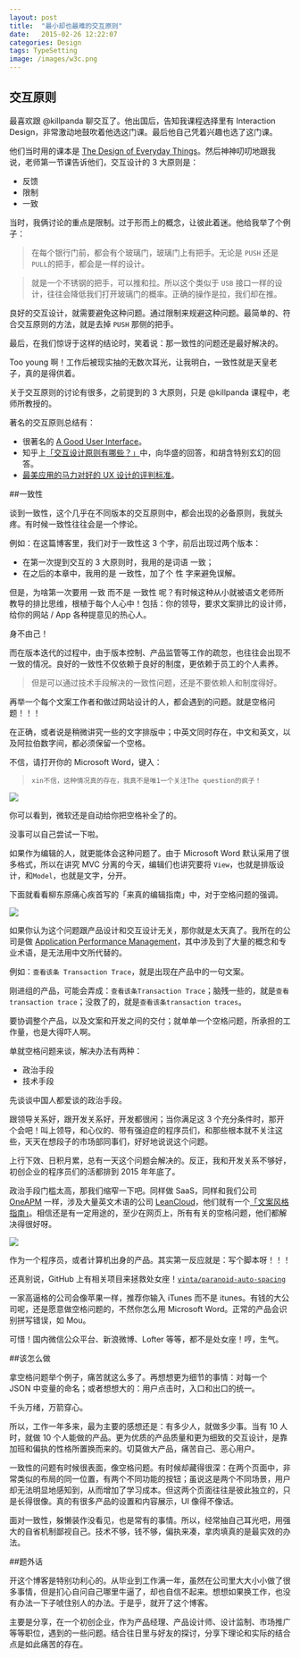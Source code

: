```yaml
---
layout: post
title:  "最小却也最难的交互原则"
date:   2015-02-26 12:22:07
categories: Design
tags: TypeSetting
image: /images/w3c.png
---
```


## 交互原则

最喜欢跟 @killpanda 聊交互了。他出国后，告知我课程选择里有 Interaction Design，非常激动地鼓吹着他选这门课。最后他自己凭着兴趣也选了这门课。

他们当时用的课本是 [The Design of Everyday Things](https://web.archive.org/web/20150515142657/http://itu.dk/people/miguel/DesignReadings/Readings/!other%20readings/The%20Design%20of%20Everyday%20Things%20-%20Don%20Norman.pdf)。然后神神叨叨地跟我说，老师第一节课告诉他们，交互设计的 3 大原则是：

* 反馈
* 限制
* 一致

当时，我俩讨论的重点是限制。过于形而上的概念，让彼此着迷。他给我举了个例子：

> 在每个银行门前，都会有个玻璃门，玻璃门上有把手。无论是 `PUSH` 还是 `PULL`的把手，都会是一样的设计。

> 就是一个不锈钢的把手，可以推和拉。所以这个类似于 `USB` 接口一样的设计，往往会降低我们打开玻璃门的概率。正确的操作是拉，我们却在推。

良好的交互设计，就需要避免这种问题。通过限制来规避这种问题。最简单的、符合交互原则的方法，就是去掉 `PUSH` 那侧的把手。

最后，在我们惊讶于这样的结论时，笑着说：那一致性的问题还是最好解决的。

Too young 啊！工作后被现实抽的无数次耳光，让我明白，一致性就是天皇老子，真的是得供着。

关于交互原则的讨论有很多，之前提到的 3 大原则，只是 @killpanda 课程中，老师所教授的。

著名的交互原则总结有：

*   很著名的 [A Good User Interface](http://goodui.org/)。
*   知乎上[「交互设计原则有哪些？」](http://www.zhihu.com/question/19812118)中，向华盛的回答，和胡含特别玄幻的回答。
*   [最美应用的马力对好的 UX 设计的评判标准](http://www.zhihu.com/question/19557472/answer/12241609)。

##一致性

谈到一致性，这个几乎在不同版本的交互原则中，都会出现的必备原则，我就头疼。有时候一致性往往会是一个悖论。

例如：在这篇博客里，我们对于一致性这 3 个字，前后出现过两个版本：

* 在第一次提到交互的 3 大原则时，我用的是词语 一致；
* 在之后的本章中，我用的是 一致性，加了个 性 字来避免误解。

但是，为啥第一次要用 一致 而不是 一致性 呢？有时候这种从小就被语文老师所教导的排比思维，根植于每个人心中！包括：你的领导，要求文案排比的设计师，给你的网站 / App 各种提意见的热心人。

身不由己！

而在版本迭代的过程中，由于版本控制、产品监管等工作的疏忽，也往往会出现不一致的情况。良好的一致性不仅依赖于良好的制度，更依赖于员工的个人素养。

> 但是可以通过技术手段解决的一致性问题，还是不要依赖人和制度得好。

再举一个每个文案工作者和做过网站设计的人，都会遇到的问题。就是空格问题！！！

在正确，或者说是稍微讲究一些的文字排版中；中英文同时存在，中文和英文，以及阿拉伯数字间，都必须保留一个空格。

不信，请打开你的 Microsoft Word，键入：

> `xin不信，这种情况真的存在，我真不是唯1一个关注The question的疯子！`

![](http://ww1.sinaimg.cn/large/005Ntf0Hjw1epq0su6rjmj30g002hmxb.jpg)

你可以看到，微软还是自动给你把空格补全了的。

没事可以自己尝试一下啦。

如果作为编辑的人，就更能体会这种问题了。由于 Microsoft Word 默认采用了很多格式，所以在讲究 MVC 分离的今天，编辑们也讲究要将 `View`，也就是排版设计，和`Model`，也就是文字，分开。

下面就看看柳东原痛心疾首写的「来真的编辑指南」中，对于空格问题的强调。

![](http://ww2.sinaimg.cn/large/005Ntf0Hgw1epn5hrcqg0j30eo0f4jt5.jpg)

如果你认为这个问题跟产品设计和交互设计无关，那你就是太天真了。我所在的公司是做 [Application Performance Management](http://en.wikipedia.org/wiki/Application_performance_management)，其中涉及到了大量的概念和专业术语，是无法用中文所代替的。

例如：`查看该条 Transaction Trace`，就是出现在产品中的一句文案。

刚进组的产品，可能会弄成：`查看该条Transaction Trace`；脑残一些的，就是`查看transaction trace`；没救了的，就是`查看该条transaction traces`。

要协调整个产品，以及文案和开发之间的交付；就单单一个空格问题，所承担的工作量，也是大得吓人啊。

单就空格问题来谈，解决办法有两种：

* 政治手段
* 技术手段

先谈谈中国人都爱谈的政治手段。

跟领导关系好，跟开发关系好，开发都很闲；当你满足这 3 个充分条件时，那开个会吧！叫上领导，和心仪的、带有强迫症的程序员们，和那些根本就不关注这些，天天在想段子的市场部同事们，好好地说说这个问题。

上行下效、日积月累，总有一天这个问题会解决的。反正，我和开发关系不够好，初创企业的程序员们的活都排到 2015 年年底了。

政治手段门槛太高，那我们缩窄一下吧。同样做 SaaS，同样和我们公司 [OneAPM](http://oneapm.com/) 一样，涉及大量英文术语的公司 [LeanCloud](https://leancloud.cn/)，他们就有一个[「文案风格指南」](http://open.leancloud.cn/copywriting-style-guide.html)。相信还是有一定用途的，至少在网页上，所有有关的空格问题，他们都解决得很好呀。

![](http://ww4.sinaimg.cn/large/005Ntf0Hjw1epq0suq99pj30s40g6th5.jpg)

作为一个程序员，或者计算机出身的产品。其实第一反应就是：写个脚本呀！！！

还真别说，GitHub 上有相关项目来拯救处女座！[`vinta/paranoid-auto-spacing`](https://github.com/vinta/paranoid-auto-spacing)

一家高逼格的公司会像苹果一样，推荐你输入 iTunes 而不是 itunes。有钱的大公司呢，还是愿意做空格问题的，不然你怎么用 Microsoft Word。正常的产品会识别拼写错误，如 Mou。

可惜！国内微信公众平台、新浪微博、Lofter 等等，都不是处女座！哼，生气。

##该怎么做

拿空格问题举个例子，痛苦就这么多了。再想想更为细节的事情：对每一个 JSON 中变量的命名；或者想想大的：用户点击时，入口和出口的统一。

千头万绪，万箭穿心。

所以，工作一年多来，最为主要的感想还是：有多少人，就做多少事。当有 10 人时，就做 10 个人能做的产品。更为优质的产品质量和更为细致的交互设计，是靠加班和偏执的性格所置换而来的。切莫做大产品，痛苦自己、恶心用户。

一致性的问题有时候很表面，像空格问题。有时候却藏得很深：在两个页面中，非常类似的布局的同一位置，有两个不同功能的按钮；虽说这是两个不同场景，用户却无法明显地感知到，从而增加了学习成本。但这两个页面往往是彼此独立的，只是长得很像。真的有很多产品的设置和内容展示，UI 像得不像话。

面对一致性，躲懒装作没看见，也是常有的事情。所以，经常抽自己耳光吧，用强大的自省机制鄙视自己。技术不够，钱不够，偏执来凑，拿肉填真的是最实效的办法。

##题外话

开这个博客是特别功利心的。从毕业到工作满一年，虽然在公司里大大小小做了很多事情，但是扪心自问自己哪里牛逼了，却也自信不起来。想想如果换工作，也没有办法一下子唬住别人的办法。于是乎，就开了这个博客。

主要是分享，在一个初创企业，作为产品经理、产品设计师、设计监制、市场推广等等职位，遇到的一些问题。结合往日里与好友的探讨，分享下理论和实际的结合点是如此痛苦的存在。
